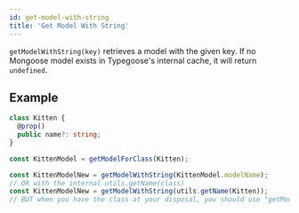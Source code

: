 ```yaml
---
id: get-model-with-string
title: 'Get Model With String'
---
```


`getModelWithString(key)` retrieves a model with the given key. If no Mongoose model exists in Typegoose's internal cache, it will return `undefined`.

## Example

```ts
class Kitten {
  @prop()
  public name?: string;
}

const KittenModel = getModelForClass(Kitten);

const KittenModelNew = getModelWithString(KittenModel.modelName);
// OR with the internal utils.getName(class)
const KittenModelNew = getModelWithString(utils.getName(Kitten));
// BUT when you have the class at your disposal, you should use "getModelForClass" - it will return the already compiled model
```
